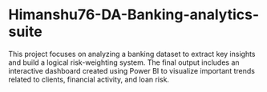 # Himanshu76-DA-Banking-analytics-suite
This project focuses on analyzing a banking dataset to extract key insights and build a logical risk-weighting system. The final output includes an interactive dashboard created using Power BI to visualize important trends related to clients, financial activity, and loan risk.
